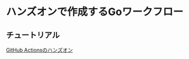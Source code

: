 # ハンズオンで作成するGoワークフロー

## チュートリアル
[GitHub Actionsのハンズオン](https://speakerdeck.com/mackalong/github-actionsnohanzuon)
